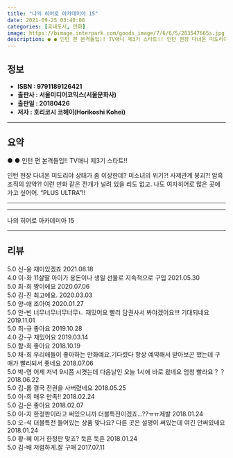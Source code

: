 ```yaml
---
title: "나의 히어로 아카데미아 15"
date: 2021-09-25 03:40:08
categories: [국내도서, 만화]
image: https://bimage.interpark.com/goods_image/7/6/6/5/283547665s.jpg
description: ● ● 인턴 편 본격돌입!! TV애니 제3기 스타트!! 인턴 현장 다녀온 미도리야 상태가 좀 이상한데? 미소녀의 위기?! 사제관계 붕괴?! 암흑 조직의 암약?! 이런 만화 같은 전개가 널려 있을 리도 없고. 나도 여자히어로 많은 곳에 가고 싶어어. “PLUS ULTRA”!!
---
```


## **정보**

- **ISBN : 9791189126421**
- **출판사 : 서울미디어코믹스(서울문화사)**
- **출판일 : 20180426**
- **저자 : 호리코시 코헤이(Horikoshi Kohei)**

------



## **요약**

●  ●  인턴 편 본격돌입!!  TV애니 제3기 스타트!!

인턴 현장 다녀온 미도리야 상태가 좀 이상한데? 미소녀의 위기?! 사제관계 붕괴?! 
암흑 조직의 암약?! 이런 만화 같은 전개가 널려 있을 리도 없고. 나도 여자히어로 많은 곳에 가고 싶어어. “PLUS ULTRA”!!

------



------


나의 히어로 아카데미아 15 

------


## **리뷰** 

5.0 신-웅 재미있겠죠 2021.08.18 <br/>4.0 이-화 11살딸 아이가 용돈이나 생일 선물로 지속적으로 구입 2021.05.30 <br/>5.0 최-희 짱이에요 2020.07.06 <br/>5.0 김-진 최고에요. 2020.03.03 <br/>5.0 양-애 조아여 2020.01.27 <br/>5.0 안-빈 너무너무너무너무ㄴ 재밌어요 빨리 담권사서 봐야겠어요!!! 기대되네요 2019.11.01 <br/>5.0 최-규 좋아요 2019.10.28 <br/>4.0 강-구 재밌어요  2019.03.14 <br/>5.0 함-희 좋아요 2018.10.19 <br/>5.0 채-희 우리애들이 좋아하는 만화예요.기다렸다 항상 예약해서 받아보곤 했는데 구매가 빨리되서 좋네요 2018.07.06 <br/>5.0 박-영 어제 저녁 9시쯤 시켯는데 다음날인 오늘 1시에 바로 왔네요 엄청 빨라요？？ 2018.06.22 <br/>5.0 김-롬 결국 전권을 사버렸네요 2018.05.25 <br/>5.0 이-희 매우 만족!! 2018.02.24 <br/>5.0 김-은 좋아요   2018.02.07 <br/>5.0 이-지 한정판이라고 써있으니까 더블특전이겠죠...??ㅠㅠ제발 2018.01.24 <br/>5.0 오-석 더블특전 들어있는 상품 맞나요? 다른 곳은 설명이 써있는데 여긴 안써있네요 2018.01.24 <br/>5.0 황-혜 이거 한정판 맞죠? 둑흔 둑흔 2018.01.24 <br/>5.0 김-배 저렴하게.잘 구매 2017.07.11 <br/>